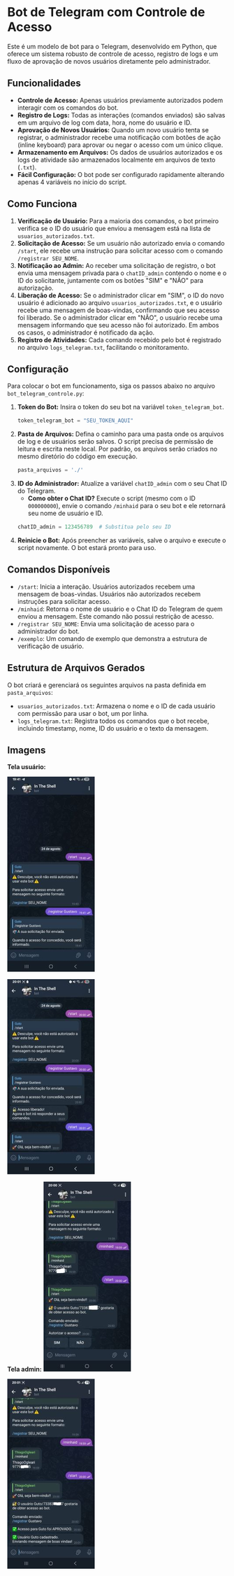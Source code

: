 # Bot de Telegram com Controle de Acesso

Este é um modelo de bot para o Telegram, desenvolvido em Python, que oferece um sistema robusto de controle de acesso, registro de logs e um fluxo de aprovação de novos usuários diretamente pelo administrador.

## Funcionalidades

- **Controle de Acesso:** Apenas usuários previamente autorizados podem interagir com os comandos do bot.
- **Registro de Logs:** Todas as interações (comandos enviados) são salvas em um arquivo de log com data, hora, nome do usuário e ID.
- **Aprovação de Novos Usuários:** Quando um novo usuário tenta se registrar, o administrador recebe uma notificação com botões de ação (inline keyboard) para aprovar ou negar o acesso com um único clique.
- **Armazenamento em Arquivos:** Os dados de usuários autorizados e os logs de atividade são armazenados localmente em arquivos de texto (`.txt`).
- **Fácil Configuração:** O bot pode ser configurado rapidamente alterando apenas 4 variáveis no início do script.

## Como Funciona

1.  **Verificação de Usuário:** Para a maioria dos comandos, o bot primeiro verifica se o ID do usuário que enviou a mensagem está na lista de `usuarios_autorizados.txt`.
2.  **Solicitação de Acesso:** Se um usuário não autorizado envia o comando `/start`, ele recebe uma instrução para solicitar acesso com o comando `/registrar SEU_NOME`.
3.  **Notificação ao Admin:** Ao receber uma solicitação de registro, o bot envia uma mensagem privada para o `chatID_admin` contendo o nome e o ID do solicitante, juntamente com os botões "SIM" e "NÃO" para autorização.
4.  **Liberação de Acesso:** Se o administrador clicar em "SIM", o ID do novo usuário é adicionado ao arquivo `usuarios_autorizados.txt`, e o usuário recebe uma mensagem de boas-vindas, confirmando que seu acesso foi liberado. Se o administrador clicar em "NÃO", o usuário recebe uma mensagem informando que seu acesso não foi autorizado. Em ambos os casos, o administrador é notificado da ação.
5.  **Registro de Atividades:** Cada comando recebido pelo bot é registrado no arquivo `logs_telegram.txt`, facilitando o monitoramento.

## Configuração

Para colocar o bot em funcionamento, siga os passos abaixo no arquivo `bot_telegram_controle.py`:

1.  **Token do Bot:** Insira o token do seu bot na variável `token_telegram_bot`.
    ```python
    token_telegram_bot = "SEU_TOKEN_AQUI"
    ```
2.  **Pasta de Arquivos:** Defina o caminho para uma pasta onde os arquivos de log e de usuários serão salvos. O script precisa de permissão de leitura e escrita neste local. Por padrão, os arquivos serão criados no mesmo diretório do código em execução.
    ```python
    pasta_arquivos = './'
    ```
3.  **ID do Administrador:** Atualize a variável `chatID_admin` com o seu Chat ID do Telegram.
    - **Como obter o Chat ID?** Execute o script (mesmo com o ID `000000000`), envie o comando `/minhaid` para o seu bot e ele retornará seu nome de usuário e ID.
    ```python
    chatID_admin = 123456789  # Substitua pelo seu ID
    ```
4.  **Reinicie o Bot:** Após preencher as variáveis, salve o arquivo e execute o script novamente. O bot estará pronto para uso.

## Comandos Disponíveis

-   `/start`: Inicia a interação. Usuários autorizados recebem uma mensagem de boas-vindas. Usuários não autorizados recebem instruções para solicitar acesso.
-   `/minhaid`: Retorna o nome de usuário e o Chat ID do Telegram de quem enviou a mensagem. Este comando não possui restrição de acesso.
-   `/registrar SEU_NOME`: Envia uma solicitação de acesso para o administrador do bot.
-   `/exemplo`: Um comando de exemplo que demonstra a estrutura de verificação de usuário.

## Estrutura de Arquivos Gerados

O bot criará e gerenciará os seguintes arquivos na pasta definida em `pasta_arquivos`:

-   `usuarios_autorizados.txt`: Armazena o nome e o ID de cada usuário com permissão para usar o bot, um por linha.
-   `logs_telegram.txt`: Registra todos os comandos que o bot recebe, incluindo timestamp, nome, ID do usuário e o texto da mensagem.

## Imagens
**Tela usuário:**

![user1](images/user1.jpg)

![user](images/user.jpg)


**Tela admin:**
![admin](images/admin.jpg)

![admin1](images/admin1.jpg)
